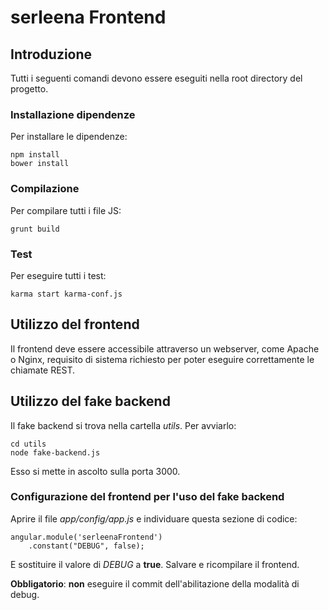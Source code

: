 # serleena Frontend

## Introduzione

Tutti i seguenti comandi devono essere eseguiti nella root directory del progetto.

### Installazione dipendenze

Per installare le dipendenze:

	npm install
	bower install
	
### Compilazione

Per compilare tutti i file JS:

	grunt build

### Test

Per eseguire tutti i test:

	karma start karma-conf.js
	
## Utilizzo del frontend

Il frontend deve essere accessibile attraverso un webserver, come Apache o Nginx, requisito di sistema richiesto per poter eseguire correttamente le chiamate REST.
	
## Utilizzo del fake backend

Il fake backend si trova nella cartella *utils*. Per avviarlo:

	cd utils
	node fake-backend.js
	
Esso si mette in ascolto sulla porta 3000.

### Configurazione del frontend per l'uso del fake backend

Aprire il file *app/config/app.js* e individuare questa sezione di codice:

	angular.module('serleenaFrontend')
		.constant("DEBUG", false);
		
E sostituire il valore di *DEBUG* a **true**. Salvare e ricompilare il frontend.

**Obbligatorio**: **non** eseguire il commit dell'abilitazione della modalità di debug.
